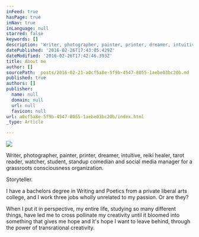 ```yaml
---
inFeed: true
hasPage: true
inNav: true
inLanguage: null
starred: false
keywords: []
description: 'Writer, photographer, painter, printer, dreamer, intuitive, reiki healer, tarot reader, watcher, student, standup comedian and social media manager for a grassroots consciousness organization.   Artist.'
datePublished: '2016-02-26T17:43:05.429Z'
dateModified: '2016-02-26T17:42:46.393Z'
title: About me
author: []
sourcePath: _posts/2016-02-21-a0cf5a8e-5f9b-4547-8055-1aebe03bc20b.md
published: true
authors: []
publisher:
  name: null
  domain: null
  url: null
  favicon: null
url: a0cf5a8e-5f9b-4547-8055-1aebe03bc20b/index.html
_type: Article

---
```

![](https://the-grid-user-content.s3-us-west-2.amazonaws.com/421171eb-f583-439b-a031-816f2b5d753a.JPG)

Writer, photographer, painter, printer, dreamer, intuitive, reiki healer, tarot reader, watcher, student, standup comedian and social media manager for a grassroots consciousness organization. 

Storyteller.

I have a bachelors degree in Writing and Poetics from a private liberal arts college, and I work three jobs wholly unrelated to my passion. Or are they? 

When I put it in perspective, my entire life, studying so many different things, have led me to cross pollinate my creativity until it bloomed into something that gives me hope and it's hope I want to leave behind, through the power of transrational creativity.